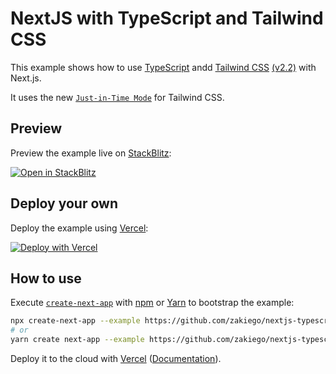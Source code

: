 # NextJS with TypeScript and Tailwind CSS

This example shows how to use [TypeScript](https://nextjs.org/docs/basic-features/typescript) andd [Tailwind CSS](https://tailwindcss.com/) [(v2.2)](https://blog.tailwindcss.com/tailwindcss-2-2) with Next.js.

It uses the new [`Just-in-Time Mode`](https://tailwindcss.com/docs/just-in-time-mode) for Tailwind CSS.

## Preview

Preview the example live on [StackBlitz](http://stackblitz.com/):

[![Open in StackBlitz](https://developer.stackblitz.com/img/open_in_stackblitz.svg)](https://stackblitz.com/github/zakiego/nextjs-typescript-tailwindcss-starter)

## Deploy your own

Deploy the example using [Vercel](https://vercel.com):

[![Deploy with Vercel](https://vercel.com/button)](https://vercel.com/new/git/external?repository-url=https://github.com/zakiego/nextjs-typescript-tailwindcss-starter&project-name=with-typescript-tailwindcss&repository-name=with-typescript-tailwindcss)

## How to use

Execute [`create-next-app`](https://github.com/vercel/next.js/tree/canary/packages/create-next-app) with [npm](https://docs.npmjs.com/cli/init) or [Yarn](https://yarnpkg.com/lang/en/docs/cli/create/) to bootstrap the example:

```bash
npx create-next-app --example https://github.com/zakiego/nextjs-typescript-tailwindcss-starter with-typescript-tailwindcss-app
# or
yarn create next-app --example https://github.com/zakiego/nextjs-typescript-tailwindcss-starter with-typescript-tailwindcss-app
```

Deploy it to the cloud with [Vercel](https://vercel.com/new) ([Documentation](https://nextjs.org/docs/deployment)).
